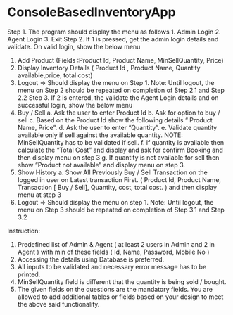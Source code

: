 # ConsoleBasedInventoryApp

Step 1. The program should display the menu as follows 1. Admin Login
2. Agent Login 3. Exit
Step 2. If 1 is pressed, get the admin login details and validate. On valid login, show the below menu
1. Add Product (Fields :Product Id, Product Name, MinSellQuantity, Price)
2. Display Inventory Details ( Product Id , Product Name, Quantity available,price, total cost)
3. Logout => Should display the menu on Step 1.
Note: Until logout, the menu on Step 2 should be repeated on completion of
Step 2.1 and Step 2.2
Step 3. If 2 is entered, the validate the Agent Login details and on successful login, show the below menu
1. Buy / Sell
a. Ask the user to enter Product Id
b. Ask for option to buy / sell
c. Based on the Product Id show the following details “ Product
Name, Price”.
d. Ask the user to enter “Quantity”.
e. Validate quantity available only if sell against the available
quantity. NOTE: MinSellQuantity has to be validated if
sell.
f. if quantity is available then calculate the “Total Cost” and display and ask for confirm Booking and then display menu on step 3
g. If quantity is not available for sell then show “Product not available” and display menu on step 3.
2. Show History
a. Show All Previously Buy / Sell Transaction on the logged in user
on Latest transaction First. ( Product Id, Product Name, Transaction [ Buy / Sell], Quantity, cost, total cost. ) and then display menu at step 3
3. Logout => Should display the menu on step 1.
Note: Until logout, the menu on Step 3 should be repeated on completion of Step 3.1 and Step 3.2

Instruction:
1. Predefined list of Admin & Agent ( at least 2 users in Admin and 2 in Agent ) with min of these fields ( Id, Name, Password, Mobile No )
2. Accessing the details using Database is preferred.
3. All inputs to be validated and necessary error message has to be printed.
4. MinSellQuantity field is different that the quantity is being sold / bought.
5. The given fields on the questions are the mandatory fields. You are allowed to add additional tables or fields based on your design to meet the above said functionality.
